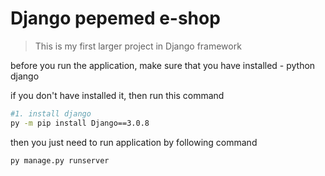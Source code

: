 # Django pepemed e-shop

> This is my first larger project in Django framework

before you run the application, make sure that you have installed - python django

if you don't have installed it, then run this command
```bash
#1. install django  
py -m pip install Django==3.0.8 
```
then you just need to run application by following command
```
py manage.py runserver
```
